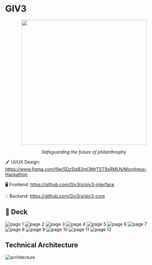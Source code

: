 # GIV3

<p align="center">
<img src="https://raw.githubusercontent.com/Giv3rs/.github/main/profile/assets/giv3_logo.drawio.svg" width=400/>
</a>
<p align="center">
<i>Safeguarding the future of philanthrophy</i>

🖌️ UI/UX Design: <https://www.figma.com/file/5DzSlzB3mI3MrTST9zRMLN/Morpheus-Hackathon>

🖥️ Frontend: <https://github.com/Giv3rs/giv3-interface>

💡 Backend: <https://github.com/Giv3rs/giv3-core>

## 📑 Deck

![page 1](https://raw.githubusercontent.com/Giv3rs/.github/main/profile/assets/ss_Page_01.png)
![page 2](https://raw.githubusercontent.com/Giv3rs/.github/main/profile/assets/ss_Page_02.png)
![page 3](https://raw.githubusercontent.com/Giv3rs/.github/main/profile/assets/ss_Page_03.png)
![page 4](https://raw.githubusercontent.com/Giv3rs/.github/main/profile/assets/ss_Page_04.png)
![page 5](https://raw.githubusercontent.com/Giv3rs/.github/main/profile/assets/ss_Page_05.png)
![page 6](https://raw.githubusercontent.com/Giv3rs/.github/main/profile/assets/ss_Page_06.png)
![page 7](https://raw.githubusercontent.com/Giv3rs/.github/main/profile/assets/ss_Page_07.png)
![page 8](https://raw.githubusercontent.com/Giv3rs/.github/main/profile/assets/ss_Page_08.png)
![page 9](https://raw.githubusercontent.com/Giv3rs/.github/main/profile/assets/ss_Page_09.png)
![page 10](https://raw.githubusercontent.com/Giv3rs/.github/main/profile/assets/ss_Page_10.png)
![page 11](https://raw.githubusercontent.com/Giv3rs/.github/main/profile/assets/ss_Page_11.png)
![page 12](https://raw.githubusercontent.com/Giv3rs/.github/main/profile/assets/ss_Page_12.png)

## Technical Architecture

![architecture](https://raw.githubusercontent.com/Giv3rs/.github/main/profile/assets/architecture.drawio.svg)
